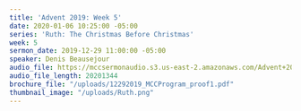```yaml
---
title: 'Advent 2019: Week 5'
date: 2020-01-06 10:25:00 -05:00
series: 'Ruth: The Christmas Before Christmas'
week: 5
sermon_date: 2019-12-29 11:00:00 -05:00
speaker: Denis Beausejour
audio_file: https://mccsermonaudio.s3.us-east-2.amazonaws.com/Advent+2019/Advent+2019_+Week+5.lite.mp3
audio_file_length: 20201344
brochure_file: "/uploads/12292019_MCCProgram_proof1.pdf"
thumbnail_image: "/uploads/Ruth.png"
---
```


